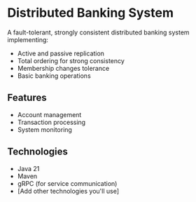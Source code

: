 # Distributed Banking System

A fault-tolerant, strongly consistent distributed banking system implementing:
- Active and passive replication
- Total ordering for strong consistency
- Membership changes tolerance
- Basic banking operations

## Features
- Account management
- Transaction processing
- System monitoring

## Technologies
- Java 21
- Maven
- gRPC (for service communication)
- [Add other technologies you'll use]
